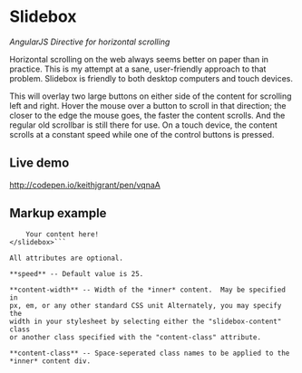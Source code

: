 Slidebox
========

*AngularJS Directive for horizontal scrolling*

Horizontal scrolling on the web always seems better on paper than in
practice.  This is my attempt at a sane, user-friendly approach to
that problem.  Slidebox is friendly to both desktop computers and
touch devices.

This will overlay two large buttons on either side of the content
for scrolling left and right.  Hover the mouse over a button to
scroll in that direction; the closer to the edge the mouse goes,
the faster the content scrolls.  And the regular old scrollbar is
still there for use. On a touch device, the content scrolls at a
constant speed while one of the control buttons is pressed.

Live demo
---------
http://codepen.io/keithjgrant/pen/vqnaA

Markup example
--------------

```<slidebox speed="25" content-width="1000px" content-class="my-sb-content">
    Your content here!
</slidebox>```

All attributes are optional.

**speed** -- Default value is 25.

**content-width** -- Width of the *inner* content.  May be specified in 
px, em, or any other standard CSS unit Alternately, you may specify the
width in your stylesheet by selecting either the "slidebox-content" class
or another class specified with the "content-class" attribute.

**content-class** -- Space-seperated class names to be applied to the
*inner* content div.